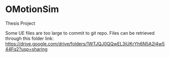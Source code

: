 # OMotionSim
 Thesis Project 

Some UE files are too large to commit to git repo. Files can be retrieved through this folder link:
https://drive.google.com/drive/folders/1WTJQJ0QQwEL3iUKrYh6N5A2I4w544Fq2?usp=sharing